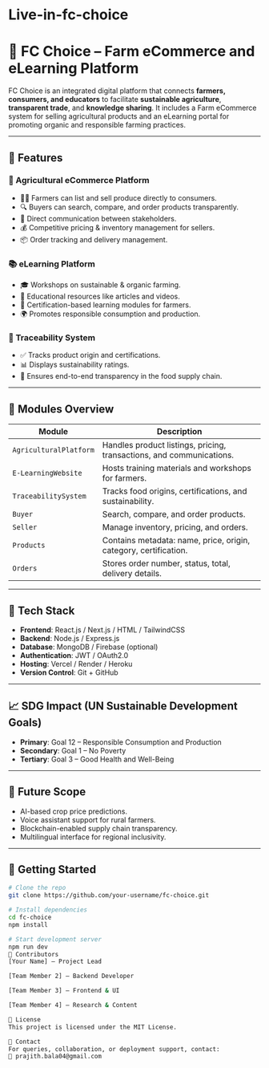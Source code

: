 # Live-in-fc-choice
# 🌾 FC Choice – Farm eCommerce and eLearning Platform

FC Choice is an integrated digital platform that connects **farmers, consumers, and educators** to facilitate **sustainable agriculture**, **transparent trade**, and **knowledge sharing**. It includes a Farm eCommerce system for selling agricultural products and an eLearning portal for promoting organic and responsible farming practices.

---

## 📌 Features

### 🛒 Agricultural eCommerce Platform
- 👩‍🌾 Farmers can list and sell produce directly to consumers.
- 🔍 Buyers can search, compare, and order products transparently.
- 💬 Direct communication between stakeholders.
- 💰 Competitive pricing & inventory management for sellers.
- 📦 Order tracking and delivery management.

### 📚 eLearning Platform
- 🎓 Workshops on sustainable & organic farming.
- 📄 Educational resources like articles and videos.
- 🌱 Certification-based learning modules for farmers.
- 🌍 Promotes responsible consumption and production.

### 🔎 Traceability System
- ✅ Tracks product origin and certifications.
- 📊 Displays sustainability ratings.
- 🔁 Ensures end-to-end transparency in the food supply chain.

---

## 🧩 Modules Overview

| Module               | Description |
|----------------------|-------------|
| `AgriculturalPlatform` | Handles product listings, pricing, transactions, and communications. |
| `E-LearningWebsite`   | Hosts training materials and workshops for farmers. |
| `TraceabilitySystem`  | Tracks food origins, certifications, and sustainability. |
| `Buyer`               | Search, compare, and order products. |
| `Seller`              | Manage inventory, pricing, and orders. |
| `Products`            | Contains metadata: name, price, origin, category, certification. |
| `Orders`              | Stores order number, status, total, delivery details. |

---

## 🧪 Tech Stack

- **Frontend**: React.js / Next.js / HTML / TailwindCSS
- **Backend**: Node.js / Express.js
- **Database**: MongoDB / Firebase (optional)
- **Authentication**: JWT / OAuth2.0
- **Hosting**: Vercel / Render / Heroku
- **Version Control**: Git + GitHub

---

## 📈 SDG Impact (UN Sustainable Development Goals)

- **Primary**: Goal 12 – Responsible Consumption and Production  
- **Secondary**: Goal 1 – No Poverty  
- **Tertiary**: Goal 3 – Good Health and Well-Being  

---

## 🔮 Future Scope

- AI-based crop price predictions.
- Voice assistant support for rural farmers.
- Blockchain-enabled supply chain transparency.
- Multilingual interface for regional inclusivity.

---

## 🏁 Getting Started

```bash
# Clone the repo
git clone https://github.com/your-username/fc-choice.git

# Install dependencies
cd fc-choice
npm install

# Start development server
npm run dev
👥 Contributors
[Your Name] – Project Lead

[Team Member 2] – Backend Developer

[Team Member 3] – Frontend & UI

[Team Member 4] – Research & Content

📜 License
This project is licensed under the MIT License.

💬 Contact
For queries, collaboration, or deployment support, contact:
📧 prajith.bala04@gmail.com
